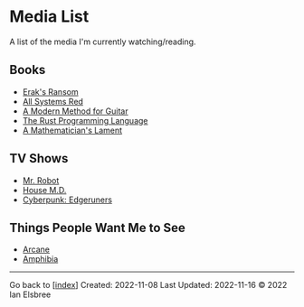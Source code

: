 # Media List

A list of the media I'm currently watching/reading.

## Books

- [Erak's Ransom](https://archive.org/details/eraksransom0000flan/page/288/mode/2up?view=theater)
- [All Systems Red](https://libbyapp.com/open/loan/8145208/3783062)
- [A Modern Method for Guitar](attachments/A_Modern_Method_for_Guitar_Volume_1.pdf)
- [The Rust Programming Language](https://rust-book.cs.brown.edu/ch06-01-defining-an-enum.html)
- [A Mathematician's Lament](attachments/LockhartsLament.pdf)

## TV Shows

- [Mr. Robot](https://www.amazon.com/gp/video/detail/B00YBX664Q/ref=atv_dp_season_select_s1)
- [House M.D.](https://www.amazon.com/gp/video/detail/B00C15T422/ref=atv_hm_hom_1_c_lZOsi7_2_2)
- [Cyberpunk: Edgeruners](https://www.netflix.com/browse?jbv=81054853)

## Things People Want Me to See

- [Arcane](https://www.netflix.com/search?q=arcane&jbv=81435684)
- [Amphibia](https://www.disneyplus.com/series/amphibia/4jsQ0zDkUTeN)

---
Go back to [[index]]
Created: 2022-11-08
Last Updated: 2022-11-16
© 2022 Ian Elsbree

[//begin]: # "Autogenerated link references for markdown compatibility"
[index]: index "Home Page"
[//end]: # "Autogenerated link references"
